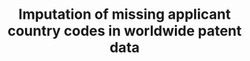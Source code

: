 ---
title: Imputation of missing applicant country codes in worldwide patent data
url: https://dataverse.harvard.edu/dataset.xhtml?persistentId=doi:10.7910/DVN/XNTL0W
uuid: fb46d05b-2bd9-41fc-a739-91b77a2e85d6
---